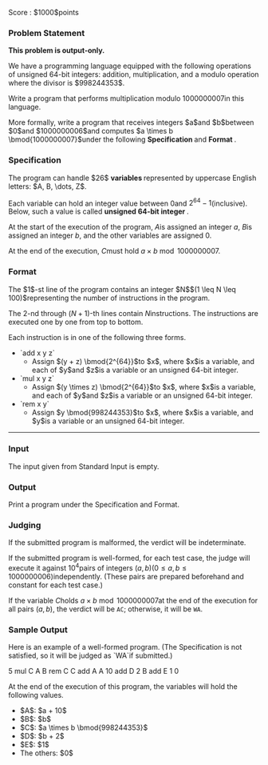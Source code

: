
<div>

<span>

<span>

<p>
Score : $1000$points
</p>

<div>

<section>

### **Problem Statement**

<p>

<strong>
This problem is output-only.
</strong>

</p>

<p>
We have a programming language equipped with the following operations of unsigned 64-bit integers: addition, multiplication, and a modulo operation where the divisor is $998244353$.

Write a program that performs multiplication modulo $1000000007$in this language.
</p>

<p>
More formally, write a program that receives integers $a$and $b$between $0$and $1000000006$and computes $a \times b \bmod{1000000007}$under the following 
<strong>
Specification
</strong>
and 
<strong>
Format
</strong>
.
</p>

</section>

</div>

<div>

<section>

### **Specification**

<p>
The program can handle $26$
<strong>
variables
</strong>
represented by uppercase English letters: $A, B, \dots, Z$.

Each variable can hold an integer value between $0$and $2^{64}-1$(inclusive). Below, such a value is called 
<strong>
unsigned 64-bit integer
</strong>
.

At the start of the execution of the program, $A$is assigned an integer $a$, $B$is assigned an integer $b$, and the other variables are assigned $0$.

At the end of the execution, $C$must hold $a \times b \bmod{1000000007}$.
</p>

</section>

</div>

<div>

<section>

### **Format**

<p>
The $1$-st line of the program contains an integer $N$$(1 \leq N \leq 100)$representing the number of instructions in the program.

The $2$-nd through $(N + 1)$-th lines contain $N$instructions. The instructions are executed one by one from top to bottom.

Each instruction is in one of the following three forms.
</p>

<ul>

<li>
`add x y z`
<ul>

<li>
Assign $(y + z) \bmod{2^{64}}$to $x$, where $x$is a variable, and each of $y$and $z$is a variable or an unsigned 64-bit integer.
</li>

</ul>

</li>

<li>
`mul x y z`
<ul>

<li>
Assign $(y \times z) \bmod{2^{64}}$to $x$, where $x$is a variable, and each of $y$and $z$is a variable or an unsigned 64-bit integer.
</li>

</ul>

</li>

<li>
`rem x y`
<ul>

<li>
Assign $y \bmod{998244353}$to $x$, where $x$is a variable, and $y$is a variable or an unsigned 64-bit integer.
</li>

</ul>

</li>

</ul>

</section>

</div>

---

<div>

<div>

<section>

### **Input**

<p>
The input given from Standard Input is empty.
</p>

</section>

</div>

<div>

<section>

### **Output**

<p>
Print a program under the Specification and Format.
</p>

</section>

</div>

<div>

<section>

### **Judging**

<p>
If the submitted program is malformed, the verdict will be indeterminate.

If the submitted program is well-formed, for each test case, the judge will execute it against $10^4$pairs of integers $(a, b)$$(0 \leq a, b \leq 1000000006)$independently. (These pairs are prepared beforehand and constant for each test case.)

If the variable $C$holds $a \times b \bmod{1000000007}$at the end of the execution for all pairs $(a, b)$, the verdict will be `AC`; otherwise, it will be `WA`.
</p>

</section>

</div>

<div>

<section>

### **Sample Output**

<p>
Here is an example of a well-formed program. (The Specification is not satisfied, so it will be judged as `WA`if submitted.)
</p>

<div>

5
mul C A B
rem C C
add A A 10
add D 2 B
add E 1 0

</div>

<p>
At the end of the execution of this program, the variables will hold the following values.
</p>

<ul>

<li>
$A$: $a + 10$
</li>

<li>
$B$: $b$
</li>

<li>
$C$: $a \times b \bmod{998244353}$
</li>

<li>
$D$: $b + 2$
</li>

<li>
$E$: $1$
</li>

<li>
The others: $0$
</li>

</ul>

</section>

</div>

</div>

</span>

</span>

</div>
